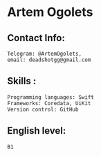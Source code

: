 # Artem Ogolets
 ## Contact Info:
    Telegram: @ArtemOgolets, 
    email: deadshotgg@gmail.com

 ## Skills :
    Programming languages: Swift
    Frameworks: Coredata, UiKit
    Version control: GitHub

 ## English level: 
    B1

